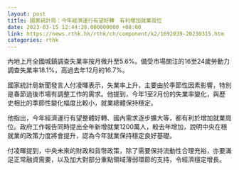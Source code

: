 ```yaml
---
layout: post
title: 國家統計局：今年經濟運行有望好轉　有利增加就業崗位
date: 2023-03-15 12:44:28.000000000 +08:00
link: https://news.rthk.hk/rthk/ch/component/k2/1692039-20230315.htm
categories: rthk
---
```


內地上月全國城鎮調查失業率按月微升至5.6%。備受市場關注的16至24歲勞動力調查失業率18.1%，高過去年12月的16.7%。

國家統計局新聞發言人付凌暉表示，失業率上升，主要由於季節性因素影響，特別是春節過後市場有調整工作的需求。他提到，今年1至2月份的失業率變化，與歷史相比的季節性變化幅度比較小，就業總體保持穩定。

他指出，今年經濟運行有望整體好轉、國內需求逐步擴大等，都有利於增加就業崗位。政府工作報告同時提出全年新增就業1200萬人，較去年增加，說明中央在穩就業的政策力度將會提升，認為今年就業保持穩定良好基礎。

付凌暉提到，中央未來的財政和貨幣政策，除了需要保持流動性合理充裕，亦要滿足正常融資需要，以及加大對部分重點領域薄弱環節的支持，令經濟穩定增長。
